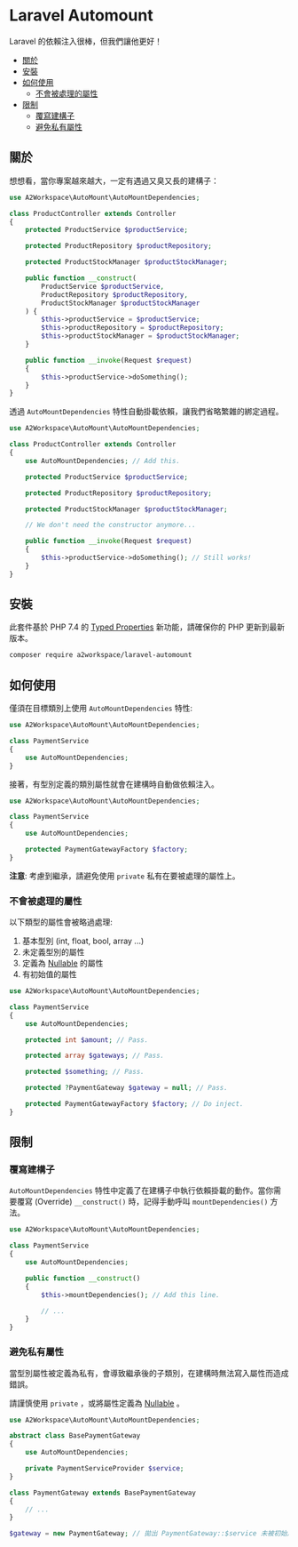 # Laravel Automount

Laravel 的依賴注入很棒，但我們讓他更好！

- [關於](##關於)
- [安裝](##安裝)
- [如何使用](##如何使用)
  - [不會被處理的屬性](##不會被處理的屬性)
- [限制](##限制)
  - [覆寫建構子](##覆寫建構子)
  - [避免私有屬性](##避免私有屬性)


## 關於

想想看，當你專案越來越大，一定有遇過又臭又長的建構子：

```php
use A2Workspace\AutoMount\AutoMountDependencies;

class ProductController extends Controller
{
    protected ProductService $productService;

    protected ProductRepository $productRepository;

    protected ProductStockManager $productStockManager;

    public function __construct(
        ProductService $productService,
        ProductRepository $productRepository,
        ProductStockManager $productStockManager
    ) {
        $this->productService = $productService;
        $this->productRepository = $productRepository;
        $this->productStockManager = $productStockManager;
    }

    public function __invoke(Request $request)
    {
        $this->productService->doSomething();
    }
}
```

透過 `AutoMountDependencies` 特性自動掛載依賴，讓我們省略繁雜的綁定過程。

```php
use A2Workspace\AutoMount\AutoMountDependencies;

class ProductController extends Controller
{
    use AutoMountDependencies; // Add this.

    protected ProductService $productService;

    protected ProductRepository $productRepository;

    protected ProductStockManager $productStockManager;

    // We don't need the constructor anymore...

    public function __invoke(Request $request)
    {
        $this->productService->doSomething(); // Still works!
    }
}
```

## 安裝

此套件基於 PHP 7.4 的
[Typed Properties](https://www.php.net/manual/en/migration74.new-features.php#migration74.new-features.core.typed-properties)
新功能，請確保你的 PHP 更新到最新版本。

```bash
composer require a2workspace/laravel-automount
```

## 如何使用

僅須在目標類別上使用 `AutoMountDependencies` 特性:

```php
use A2Workspace\AutoMount\AutoMountDependencies;

class PaymentService
{
    use AutoMountDependencies;
}
```

接著，有型別定義的類別屬性就會在建構時自動做依賴注入。

```php
use A2Workspace\AutoMount\AutoMountDependencies;

class PaymentService
{
    use AutoMountDependencies;

    protected PaymentGatewayFactory $factory;
}
```

**注意**: 考慮到繼承，請避免使用 `private` 私有在要被處理的屬性上。

### 不會被處理的屬性

以下類型的屬性會被略過處理:
1. 基本型別 (int, float, bool, array ...)
1. 未定義型別的屬性
1. 定義為 [Nullable](https://www.php.net/manual/en/language.types.declarations.php#language.types.declarations.nullable) 的屬性
1. 有初始值的屬性

```php
use A2Workspace\AutoMount\AutoMountDependencies;

class PaymentService
{
    use AutoMountDependencies;

    protected int $amount; // Pass.

    protected array $gateways; // Pass.

    protected $something; // Pass.

    protected ?PaymentGateway $gateway = null; // Pass.

    protected PaymentGatewayFactory $factory; // Do inject.
}
```

## 限制

### 覆寫建構子

`AutoMountDependencies` 特性中定義了在建構子中執行依賴掛載的動作。當你需要覆寫 (Override) `__construct()` 時，記得手動呼叫 `mountDependencies()` 方法。

```php
use A2Workspace\AutoMount\AutoMountDependencies;

class PaymentService
{
    use AutoMountDependencies;

    public function __construct()
    {
        $this->mountDependencies(); // Add this line.

        // ...
    }
}
```

### 避免私有屬性

當型別屬性被定義為私有，會導致繼承後的子類別，在建構時無法寫入屬性而造成錯誤。

請謹慎使用 `private` ，或將屬性定義為 [Nullable](https://www.php.net/manual/en/language.types.declarations.php#language.types.declarations.nullable) 。

```php
use A2Workspace\AutoMount\AutoMountDependencies;

abstract class BasePaymentGateway
{
    use AutoMountDependencies;

    private PaymentServiceProvider $service;
}

class PaymentGateway extends BasePaymentGateway
{
    // ...
}

$gateway = new PaymentGateway; // 拋出 PaymentGateway::$service 未被初始之錯誤
```